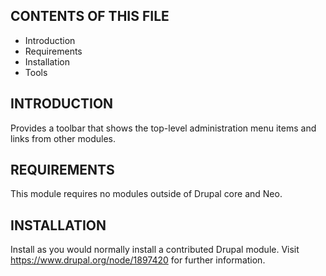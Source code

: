 CONTENTS OF THIS FILE
---------------------

 * Introduction
 * Requirements
 * Installation
 * Tools


INTRODUCTION
------------

Provides a toolbar that shows the top-level administration menu items and links
from other modules.


REQUIREMENTS
------------

This module requires no modules outside of Drupal core and Neo.


INSTALLATION
------------

Install as you would normally install a contributed Drupal module. Visit
https://www.drupal.org/node/1897420 for further information.
